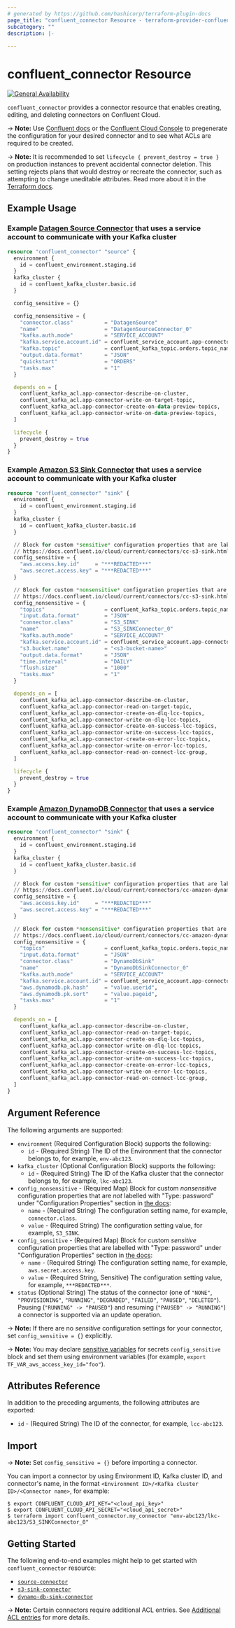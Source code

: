 ```yaml
---
# generated by https://github.com/hashicorp/terraform-plugin-docs
page_title: "confluent_connector Resource - terraform-provider-confluent"
subcategory: ""
description: |-
  
---
```


# confluent_connector Resource

[![General Availability](https://img.shields.io/badge/Lifecycle%20Stage-General%20Availability-%2345c6e8)](https://docs.confluent.io/cloud/current/api.html#section/Versioning/API-Lifecycle-Policy)

`confluent_connector` provides a connector resource that enables creating, editing, and deleting connectors on Confluent Cloud.

-> **Note:** Use [Confluent docs](https://docs.confluent.io/cloud/current/connectors/index.html) or the [Confluent Cloud Console](https://docs.confluent.io/cloud/current/connectors/cc-s3-sink.html#using-the-ccloud-console) to pregenerate the configuration for your desired connector and to see what ACLs are required to be created.

-> **Note:** It is recommended to set `lifecycle { prevent_destroy = true }` on production instances to prevent accidental connector deletion. This setting rejects plans that would destroy or recreate the connector, such as attempting to change uneditable attributes. Read more about it in the [Terraform docs](https://www.terraform.io/language/meta-arguments/lifecycle#prevent_destroy).

## Example Usage

### Example [Datagen Source Connector](https://docs.confluent.io/cloud/current/connectors/cc-datagen-source.html) that uses a service account to communicate with your Kafka cluster
```terraform
resource "confluent_connector" "source" {
  environment {
    id = confluent_environment.staging.id
  }
  kafka_cluster {
    id = confluent_kafka_cluster.basic.id
  }

  config_sensitive = {}

  config_nonsensitive = {
    "connector.class"          = "DatagenSource"
    "name"                     = "DatagenSourceConnector_0"
    "kafka.auth.mode"          = "SERVICE_ACCOUNT"
    "kafka.service.account.id" = confluent_service_account.app-connector.id
    "kafka.topic"              = confluent_kafka_topic.orders.topic_name
    "output.data.format"       = "JSON"
    "quickstart"               = "ORDERS"
    "tasks.max"                = "1"
  }

  depends_on = [
    confluent_kafka_acl.app-connector-describe-on-cluster,
    confluent_kafka_acl.app-connector-write-on-target-topic,
    confluent_kafka_acl.app-connector-create-on-data-preview-topics,
    confluent_kafka_acl.app-connector-write-on-data-preview-topics,
  ]

  lifecycle {
    prevent_destroy = true
  }
}
```

### Example [Amazon S3 Sink Connector](https://docs.confluent.io/cloud/current/connectors/cc-s3-sink.html) that uses a service account to communicate with your Kafka cluster
```terraform
resource "confluent_connector" "sink" {
  environment {
    id = confluent_environment.staging.id
  }
  kafka_cluster {
    id = confluent_kafka_cluster.basic.id
  }

  // Block for custom *sensitive* configuration properties that are labelled with "Type: password" under "Configuration Properties" section in the docs:
  // https://docs.confluent.io/cloud/current/connectors/cc-s3-sink.html#configuration-properties
  config_sensitive = {
    "aws.access.key.id"     = "***REDACTED***"
    "aws.secret.access.key" = "***REDACTED***"
  }

  // Block for custom *nonsensitive* configuration properties that are *not* labelled with "Type: password" under "Configuration Properties" section in the docs:
  // https://docs.confluent.io/cloud/current/connectors/cc-s3-sink.html#configuration-properties
  config_nonsensitive = {
    "topics"                   = confluent_kafka_topic.orders.topic_name
    "input.data.format"        = "JSON"
    "connector.class"          = "S3_SINK"
    "name"                     = "S3_SINKConnector_0"
    "kafka.auth.mode"          = "SERVICE_ACCOUNT"
    "kafka.service.account.id" = confluent_service_account.app-connector.id
    "s3.bucket.name"           = "<s3-bucket-name>"
    "output.data.format"       = "JSON"
    "time.interval"            = "DAILY"
    "flush.size"               = "1000"
    "tasks.max"                = "1"
  }

  depends_on = [
    confluent_kafka_acl.app-connector-describe-on-cluster,
    confluent_kafka_acl.app-connector-read-on-target-topic,
    confluent_kafka_acl.app-connector-create-on-dlq-lcc-topics,
    confluent_kafka_acl.app-connector-write-on-dlq-lcc-topics,
    confluent_kafka_acl.app-connector-create-on-success-lcc-topics,
    confluent_kafka_acl.app-connector-write-on-success-lcc-topics,
    confluent_kafka_acl.app-connector-create-on-error-lcc-topics,
    confluent_kafka_acl.app-connector-write-on-error-lcc-topics,
    confluent_kafka_acl.app-connector-read-on-connect-lcc-group,
  ]

  lifecycle {
    prevent_destroy = true
  }
}
```

### Example [Amazon DynamoDB Connector](https://docs.confluent.io/cloud/current/connectors/cc-amazon-dynamo-db-sink.html) that uses a service account to communicate with your Kafka cluster
```terraform
resource "confluent_connector" "sink" {
  environment {
    id = confluent_environment.staging.id
  }
  kafka_cluster {
    id = confluent_kafka_cluster.basic.id
  }

  // Block for custom *sensitive* configuration properties that are labelled with "Type: password" under "Configuration Properties" section in the docs:
  // https://docs.confluent.io/cloud/current/connectors/cc-amazon-dynamo-db-sink.html#configuration-properties
  config_sensitive = {
    "aws.access.key.id"     = "***REDACTED***"
    "aws.secret.access.key" = "***REDACTED***"
  }

  // Block for custom *nonsensitive* configuration properties that are *not* labelled with "Type: password" under "Configuration Properties" section in the docs:
  // https://docs.confluent.io/cloud/current/connectors/cc-amazon-dynamo-db-sink.html#configuration-properties
  config_nonsensitive = {
    "topics"                   = confluent_kafka_topic.orders.topic_name
    "input.data.format"        = "JSON"
    "connector.class"          = "DynamoDbSink"
    "name"                     = "DynamoDbSinkConnector_0"
    "kafka.auth.mode"          = "SERVICE_ACCOUNT"
    "kafka.service.account.id" = confluent_service_account.app-connector.id
    "aws.dynamodb.pk.hash"     = "value.userid",
    "aws.dynamodb.pk.sort"     = "value.pageid",
    "tasks.max"                = "1"
  }

  depends_on = [
    confluent_kafka_acl.app-connector-describe-on-cluster,
    confluent_kafka_acl.app-connector-read-on-target-topic,
    confluent_kafka_acl.app-connector-create-on-dlq-lcc-topics,
    confluent_kafka_acl.app-connector-write-on-dlq-lcc-topics,
    confluent_kafka_acl.app-connector-create-on-success-lcc-topics,
    confluent_kafka_acl.app-connector-write-on-success-lcc-topics,
    confluent_kafka_acl.app-connector-create-on-error-lcc-topics,
    confluent_kafka_acl.app-connector-write-on-error-lcc-topics,
    confluent_kafka_acl.app-connector-read-on-connect-lcc-group,
  ]
}
```

<!-- schema generated by tfplugindocs -->
## Argument Reference

The following arguments are supported:

- `environment` (Required Configuration Block) supports the following:
  - `id` - (Required String) The ID of the Environment that the connector belongs to, for example, `env-abc123`.
- `kafka_cluster` (Optional Configuration Block) supports the following:
  - `id` - (Required String) The ID of the Kafka cluster that the connector belongs to, for example, `lkc-abc123`.
- `config_nonsensitive` - (Required Map) Block for custom *nonsensitive* configuration properties that are *not* labelled with "Type: password" under "Configuration Properties" section in [the docs](https://docs.confluent.io/cloud/current/connectors/index.html):
  - `name` - (Required String) The configuration setting name, for example, `connector.class`.
  - `value` - (Required String) The configuration setting value, for example, `S3_SINK`.
- `config_sensitive` - (Required Map) Block for custom *sensitive* configuration properties that are labelled with "Type: password" under "Configuration Properties" section in [the docs](https://docs.confluent.io/cloud/current/connectors/index.html):
  - `name` - (Required String) The configuration setting name, for example, `aws.secret.access.key`.
  - `value` - (Required String, Sensitive) The configuration setting value, for example, `***REDACTED***`.
- `status` (Optional String) The status of the connector (one of `"NONE"`, `"PROVISIONING"`, `"RUNNING"`, `"DEGRADED"`, `"FAILED"`, `"PAUSED"`, `"DELETED"`). Pausing (`"RUNNING" -> "PAUSED"`) and resuming (`"PAUSED" -> "RUNNING"`) a connector is supported via an update operation.

-> **Note:** If there are no _sensitive_ configuration settings for your connector, set `config_sensitive = {}` explicitly.

-> **Note:** You may declare [sensitive variables](https://learn.hashicorp.com/tutorials/terraform/sensitive-variables) for secrets `config_sensitive` block and set them using environment variables (for example, `export TF_VAR_aws_access_key_id="foo"`).

## Attributes Reference

In addition to the preceding arguments, the following attributes are exported:

- `id` - (Required String) The ID of the connector, for example, `lcc-abc123`.

## Import

-> **Note:** Set `config_sensitive = {}` before importing a connector.

You can import a connector by using Environment ID, Kafka cluster ID, and connector's name, in the format `<Environment ID>/<Kafka cluster ID>/<Connector name>`, for example:

```shell
$ export CONFLUENT_CLOUD_API_KEY="<cloud_api_key>"
$ export CONFLUENT_CLOUD_API_SECRET="<cloud_api_secret>"
$ terraform import confluent_connector.my_connector "env-abc123/lkc-abc123/S3_SINKConnector_0"
```

## Getting Started

The following end-to-end examples might help to get started with `confluent_connector` resource:
* [`source-connector`](https://github.com/confluentinc/terraform-provider-confluent/tree/master/examples/configurations/source-connector)
* [`s3-sink-connector`](https://github.com/confluentinc/terraform-provider-confluent/tree/master/examples/configurations/s3-sink-connector)
* [`dynamo-db-sink-connector`](https://github.com/confluentinc/terraform-provider-confluent/tree/master/examples/configurations/dynamo-db-sink-connector)

-> **Note:** Certain connectors require additional ACL entries. See [Additional ACL entries](https://docs.confluent.io/cloud/current/connectors/service-account.html#additional-acl-entries) for more details.
